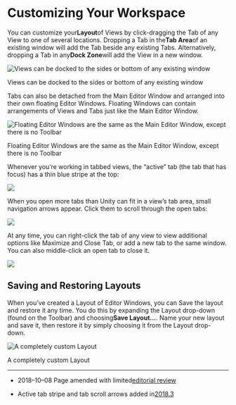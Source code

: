 # Customizing Your Workspace

You can customize your**Layout**of Views by click-dragging the Tab of any View to one of several locations. Dropping a Tab in the**Tab Area**of an existing window will add the Tab beside any existing Tabs. Alternatively, dropping a Tab in any**Dock Zone**will add the View in a new window.

![](https://docs.unity3d.com/2019.2/Documentation/uploads/Main/DockZones.gif "Views can be docked to the sides or bottom of any existing window")

Views can be docked to the sides or bottom of any existing window

Tabs can also be detached from the Main Editor Window and arranged into their own floating Editor Windows. Floating Windows can contain arrangements of Views and Tabs just like the Main Editor Window.

![](https://docs.unity3d.com/2019.2/Documentation/uploads/Main/FloatingWindows.jpg "Floating Editor Windows are the same as the Main Editor Window, except there is no Toolbar")

Floating Editor Windows are the same as the Main Editor Window, except there is no Toolbar

Whenever you’re working in tabbed views, the “active” tab \(the tab that has focus\) has a thin blue stripe at the top:

![](https://docs.unity3d.com/2019.2/Documentation/uploads/Main/TabHighlight.png)

When you open more tabs than Unity can fit in a view’s tab area, small navigation arrows appear. Click them to scroll through the open tabs:

![](https://docs.unity3d.com/2019.2/Documentation/uploads/Main/TabScrollButtons.png)

At any time, you can right-click the tab of any view to view additional options like Maximize and Close Tab, or add a new tab to the same window. You can also middle-click an open tab to close it.

![](https://docs.unity3d.com/2019.2/Documentation/uploads/Main/Editor-tabcontext.png)

## Saving and Restoring Layouts

When you’ve created a Layout of Editor Windows, you can Save the layout and restore it any time. You do this by expanding the Layout drop-down \(found on the Toolbar\) and choosing**Save Layout…**. Name your new layout and save it, then restore it by simply choosing it from the Layout drop-down.

![](https://docs.unity3d.com/2019.2/Documentation/uploads/Main/FunkyView.jpg "A completely custom Layout")

A completely custom Layout

---

* 2018–10–08 Page amended with limited[editorial review](https://docs.unity3d.com/2019.2/Documentation/Manual/DocumentationEditorialReview.html)

* Active tab stripe and tab scroll arrows added in[2018.3](https://docs.unity3d.com/2018.X/Documentation/Manual/30_search.html?q=newin2018X)

  


